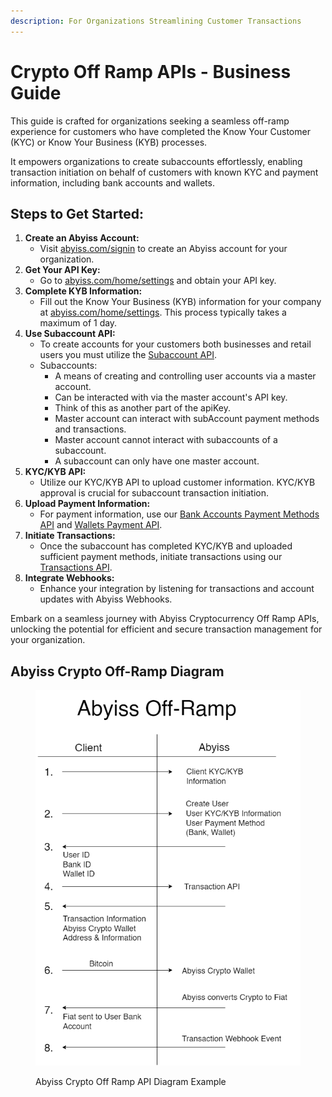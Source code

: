 ```yaml
---
description: For Organizations Streamlining Customer Transactions
---
```


# Crypto Off Ramp APIs - Business Guide

This guide is crafted for organizations seeking a seamless off-ramp experience for customers who have completed the Know Your Customer (KYC) or Know Your Business (KYB) processes.&#x20;

It empowers organizations to create subaccounts effortlessly, enabling transaction initiation on behalf of customers with known KYC and payment information, including bank accounts and wallets.

## **Steps to Get Started:**

1. **Create an Abyiss Account:**
   * Visit [abyiss.com/signin](https://abyiss.com/signin) to create an Abyiss account for your organization.
2. **Get Your API Key:**
   * Go to [abyiss.com/home/settings](https://abyiss.com/home/settings) and obtain your API key.
3. **Complete KYB Information:**
   * Fill out the Know Your Business (KYB) information for your company at [abyiss.com/home/settings](https://abyiss.com/home/settings). This process typically takes a maximum of 1 day.
4. **Use Subaccount API:**
   * To create accounts for your customers both businesses and retail users you must utilize the [Subaccount API](../apis/subaccounts.md).
   * Subaccounts:
     * A means of creating and controlling user accounts via a master account.
     * Can be interacted with via the master account's API key.
     * Think of this as another part of the apiKey.
     * Master account can interact with subAccount payment methods and transactions.
     * Master account cannot interact with subaccounts of a subaccount.
     * A subaccount can only have one master account.
5. **KYC/KYB API:**
   * Utilize our KYC/KYB API to upload customer information. KYC/KYB approval is crucial for subaccount transaction initiation.
6. **Upload Payment Information:**
   * For payment information, use our [Bank Accounts Payment Methods API](../apis/payment-methods/bank-accounts.md) and [Wallets Payment API](../apis/payment-methods/wallets.md).
7. **Initiate Transactions:**
   * Once the subaccount has completed KYC/KYB and uploaded sufficient payment methods, initiate transactions using our [Transactions API](../apis/transactions.md).
8. **Integrate Webhooks:**
   * Enhance your integration by listening for transactions and account updates with Abyiss Webhooks.

Embark on a seamless journey with Abyiss Cryptocurrency Off Ramp APIs, unlocking the potential for efficient and secure transaction management for your organization.

## Abyiss Crypto Off-Ramp Diagram

<figure><img src="../../.gitbook/assets/off-ramp.png" alt=""><figcaption><p>Abyiss Crypto Off Ramp API Diagram Example</p></figcaption></figure>
